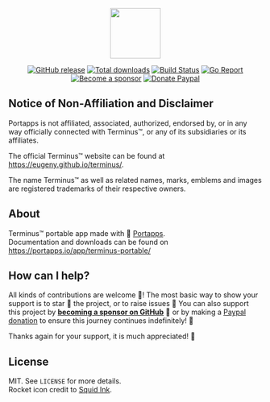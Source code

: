 <p align="center"><a href="https://portapps.io/app/terminus-portable/" target="_blank"><img width="100" src="https://github.com/portapps/terminus-portable/blob/master/res/papp.png"></a></p>

<p align="center">
  <a href="https://portapps.io/app/terminus-portable/#download"><img src="https://img.shields.io/github/release/portapps/terminus-portable.svg?style=flat-square" alt="GitHub release"></a>
  <a href="https://portapps.io/app/terminus-portable/#download"><img src="https://img.shields.io/github/downloads/portapps/terminus-portable/total.svg?style=flat-square" alt="Total downloads"></a>
  <a href="https://github.com/portapps/terminus-portable/actions?workflow=build"><img src="https://img.shields.io/github/workflow/status/portapps/terminus-portable/build?label=build&logo=github&style=flat-square" alt="Build Status"></a>
  <a href="https://goreportcard.com/report/github.com/portapps/terminus-portable"><img src="https://goreportcard.com/badge/github.com/portapps/terminus-portable?style=flat-square" alt="Go Report"></a>
  <br /><a href="https://github.com/sponsors/crazy-max"><img src="https://img.shields.io/badge/sponsor-crazy--max-181717.svg?logo=github&style=flat-square" alt="Become a sponsor"></a>
  <a href="https://www.paypal.me/crazyws"><img src="https://img.shields.io/badge/donate-paypal-00457c.svg?logo=paypal&style=flat-square" alt="Donate Paypal"></a>
</p>

## Notice of Non-Affiliation and Disclaimer

Portapps is not affiliated, associated, authorized, endorsed by, or in any way officially connected with Terminus™,
or any of its subsidiaries or its affiliates.

The official Terminus™ website can be found at https://eugeny.github.io/terminus/.

The name Terminus™ as well as related names, marks, emblems and images are registered trademarks of their respective
owners.

## About

Terminus™ portable app made with 🚀 [Portapps](https://portapps.io).<br />
Documentation and downloads can be found on https://portapps.io/app/terminus-portable/

## How can I help?

All kinds of contributions are welcome :raised_hands:! The most basic way to show your support is to star :star2:
the project, or to raise issues :speech_balloon: You can also support this project by
[**becoming a sponsor on GitHub**](https://github.com/sponsors/crazy-max) :clap: or by making a
[Paypal donation](https://www.paypal.me/crazyws) to ensure this journey continues indefinitely! :rocket:

Thanks again for your support, it is much appreciated! :pray:

## License

MIT. See `LICENSE` for more details.<br />
Rocket icon credit to [Squid Ink](http://thesquid.ink).
